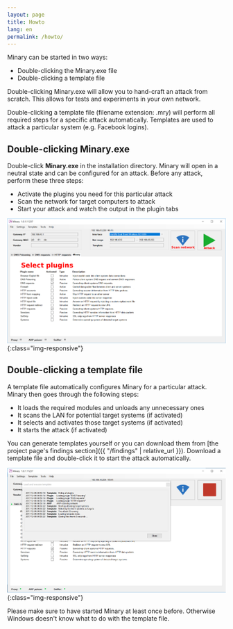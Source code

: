```yaml
---
layout: page
title: Howto
lang: en
permalink: /howto/
---
```


Minary can be started in two ways:
  - Double-clicking the Minary.exe file
  - Double-clicking a template file

Double-clicking Minary.exe will allow you to hand-craft an attack from scratch. This allows for tests and experiments in your own network.

Double-clicking a template file (filename extension: .mry) will perform all required steps for a specific attack automatically. Templates are used to attack a particular system (e.g. Facebook logins).
  
## Double-clicking Minary.exe

Double-click **Minary.exe** in the installation directory. Minary will open in a neutral state and can be configured for an attack. Before any attack, perform these three steps:
  * Activate the plugins you need for this particular attack
  * Scan the network for target computers to attack
  * Start your attack and watch the output in the plugin tabs

![Minary in a neutral state](/assets/minary/default_screen.png){:class="img-responsive"}
    
  
## Double-clicking a template file
A template file automatically configures Minary for a particular attack. Minary then goes through the following steps:
  - It loads the required modules and unloads any unnecessary ones
  - It scans the LAN for potential target systems (if activated)
  - It selects and activates those target systems (if activated)
  - It starts the attack (if activated)

You can generate templates yourself or you can download them from [the project page's findings section]({{ "/findings" | relative_url }}). Download a template file and double-click it to start the attack automatically.

![Minary started via template](/assets/minary/loading_template.png){:class="img-responsive"}

Please make sure to have started Minary at least once before. Otherwise Windows doesn't know what to do with the template file.
